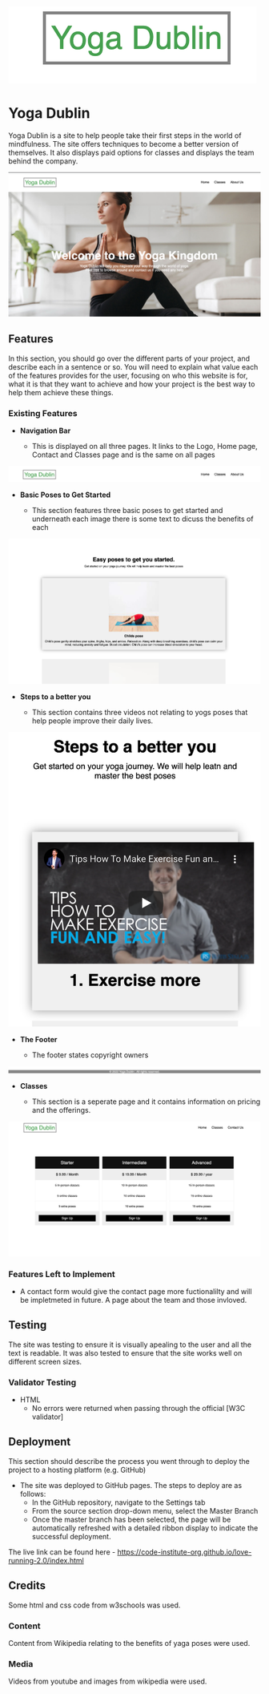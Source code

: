 ![Yoga Dublin Logo](/assets/images/Logo.png)
# Yoga Dublin

Yoga Dublin is a site to help people take their first steps in the world of mindfulness. The site offers techniques to become a better version of themselves. It also displays paid options for classes and displays the team behind the company. 

![Home Page](/assets/images/Home%20page.png)

## Features 

In this section, you should go over the different parts of your project, and describe each in a sentence or so. You will need to explain what value each of the features provides for the user, focusing on who this website is for, what it is that they want to achieve and how your project is the best way to help them achieve these things.

### Existing Features

- __Navigation Bar__

  - This is displayed on all three pages. It links to the Logo, Home page, Contact and Classes page and is the same on all pages

![Nav Bar](/assets/images/Nav%20bar.png)

- __Basic Poses to Get Started__

  - This section features three basic poses to get started and underneath each image there is some text to dicuss the benefits of each

![Basic Poses](/assets/images/Basic%20poses.png)

- __Steps to a better you__

  - This section contains three videos not relating to yogs poses that help people improve their daily lives.  

![Steps to a better you](/assets/images/Steps%20to%20a%20better%20you.png)

- __The Footer__ 

  - The footer states copyright owners

![Footer](/assets/images/Footer.png)

- __Classes__

  - This section is a seperate page and it contains information on pricing and the offerings.  

![Packages](/assets/images/Packages.png)


### Features Left to Implement

- A contact form would give the contact page more fuctionalilty and will be impletmeted in future. A page about the team and those invloved.

## Testing 

The site was testing to ensure it is visually apealing to the user and all the text is readable. It was also tested to ensure that the site works well on different screen sizes.


### Validator Testing 

- HTML
  - No errors were returned when passing through the official [W3C validator]

## Deployment

This section should describe the process you went through to deploy the project to a hosting platform (e.g. GitHub) 

- The site was deployed to GitHub pages. The steps to deploy are as follows: 
  - In the GitHub repository, navigate to the Settings tab 
  - From the source section drop-down menu, select the Master Branch
  - Once the master branch has been selected, the page will be automatically refreshed with a detailed ribbon display to indicate the successful deployment. 

The live link can be found here - https://code-institute-org.github.io/love-running-2.0/index.html 


## Credits 

Some html and css code from w3schools was used. 
### Content 
Content from Wikipedia relating to the benefits of yaga poses were used.

### Media

Videos from youtube and images from wikipedia were used.
